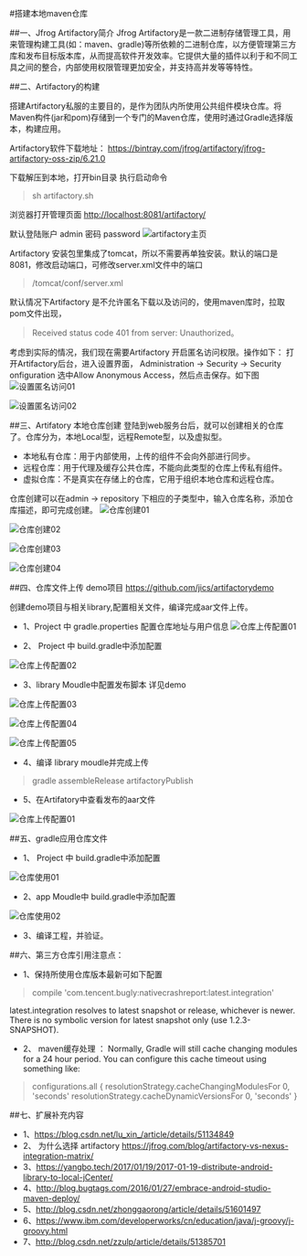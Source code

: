 #搭建本地maven仓库


##一、Jfrog Artifactory简介
Jfrog Artifactory是一款二进制存储管理工具，用来管理构建工具(如：maven、gradle)等所依赖的二进制仓库，以方便管理第三方库和发布目标版本库，从而提高软件开发效率。它提供大量的插件以利于和不同工具之间的整合，内部使用权限管理更加安全，并支持高并发等等特性。

##二、Artifactory的构建

搭建Artifactory私服的主要目的，是作为团队内所使用公共组件模块仓库。将Maven构件(jar和pom)存储到一个专门的Maven仓库，使用时通过Gradle选择版本，构建应用。

Artifactory软件下载地址：
 <https://bintray.com/jfrog/artifactory/jfrog-artifactory-oss-zip/6.21.0>

下载解压到本地，打开bin目录  执行启动命令
 > sh artifactory.sh

浏览器打开管理页面 
  <http://localhost:8081/artifactory/>

默认登陆账户 admin  密码 password
![artifactory主页](picture/001.png)

Artifactory 安装包里集成了tomcat，所以不需要再单独安装。默认的端口是8081，修改启动端口，可修改server.xml文件中的端口
> /tomcat/conf/server.xml

默认情况下Artifactory 是不允许匿名下载以及访问的，使用maven库时，拉取pom文件出现，
>    Received status code 401 from server: Unauthorized。

考虑到实际的情况，我们现在需要Artifactory 开启匿名访问权限。操作如下：
打开Artifactory后台，进入设置界面，
Administration -> Security -> Security onfiguration 
选中Allow Anonymous Access，然后点击保存。如下图
![设置匿名访问01](picture/005.png)


![设置匿名访问02](picture/006.png)





##三、Artifatory 本地仓库创建
登陆到web服务台后，就可以创建相关的仓库了。仓库分为，本地Local型，远程Remote型，以及虚拟型。

* 本地私有仓库：用于内部使用，上传的组件不会向外部进行同步。
* 远程仓库：用于代理及缓存公共仓库，不能向此类型的仓库上传私有组件。 
* 虚拟仓库：不是真实在存储上的仓库，它用于组织本地仓库和远程仓库。

仓库创建可以在admin -> repository 下相应的子类型中，输入仓库名称，添加仓库描述，即可完成创建。
![仓库创建01](picture/002.png)
	
	
![仓库创建02](picture/003.png)


![仓库创建03](picture/004.png)


![仓库创建04](picture/007.png)



##四、仓库文件上传
demo项目 <https://github.com/jics/artifactorydemo>

创建demo项目与相关library,配置相关文件，编译完成aar文件上传。

* 1、Project 中 gradle.properties 配置仓库地址与用户信息
![仓库上传配置01](picture/010.png)
    

* 2、 Project 中 build.gradle中添加配置

![仓库上传配置02](picture/008.png)

* 3、library Moudle中配置发布脚本  详见demo  

![仓库上传配置03](picture/009.png)

![仓库上传配置04](picture/011.png)

![仓库上传配置05](picture/012.png)

* 4、编译 library moudle并完成上传 
 > gradle assembleRelease artifactoryPublish

* 5、在Artifatory中查看发布的aar文件

![仓库上传配置01](picture/013.png)



##五、gradle应用仓库文件
* 1、 Project 中 build.gradle中添加配置

![仓库使用01](picture/014.png)
* 2、app Moudle中 build.gradle中添加配置
 
![仓库使用02](picture/015.png)

* 3、编译工程，并验证。

##六、第三方仓库引用注意点：
* 1、保持所使用仓库版本最新可如下配置 
     
 > compile 'com.tencent.bugly:nativecrashreport:latest.integration'
         
latest.integration  resolves to latest snapshot or release, whichever is newer. There is no symbolic version for latest snapshot only (use 1.2.3-SNAPSHOT).

* 2、 maven缓存处理 ：
Normally, Gradle will still cache changing modules for a 24 hour period. You can configure this cache timeout using something like: 

>configurations.all {
                 resolutionStrategy.cacheChangingModulesFor 0, 'seconds'
                 resolutionStrategy.cacheDynamicVersionsFor 0, 'seconds'
                 }

 
##七、扩展补充内容
- 1、https://blog.csdn.net/lu_xin_/article/details/51134849
- 2、 为什么选择 artifactory  https://jfrog.com/blog/artifactory-vs-nexus-integration-matrix/
- 3、https://yangbo.tech/2017/01/19/2017-01-19-distribute-android-library-to-local-jCenter/
- 4、http://blog.bugtags.com/2016/01/27/embrace-android-studio-maven-deploy/
- 5、http://blog.csdn.net/zhonggaorong/article/details/51601497
- 6、https://www.ibm.com/developerworks/cn/education/java/j-groovy/j-groovy.html
- 7、http://blog.csdn.net/zzulp/article/details/51385701
 





 
 



